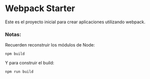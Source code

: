 # Webpack Starter

Este es el proyecto inicial para crear aplicaciones utilizando webpack.

### Notas:
Recuerden reconstruir los módulos de Node:
```
npm build
```
Y para construir el build:
```
npm run build
```